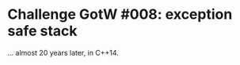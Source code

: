 Challenge GotW #008: exception safe stack
=========================================
... almost 20 years later, in C++14.
